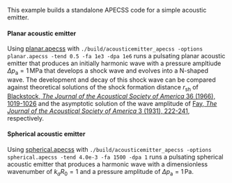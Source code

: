 This example builds a standalone APECSS code for a simple acoustic emitter. 

#### Planar acoustic emitter
Using [planar.apecss](planar.apecss) with ````./build/acousticemitter_apecss -options planar.apecss -tend 0.5 -fa 1e3 -dpa 1e6```` runs a pulsating planar acoustic emitter that produces an initially harmonic wave with a pressure ampltiude $\Delta p_\mathrm{a} = 1 \, \mathrm{MPa}$ that develops a shock wave and evolves into a N-shaped wave. The development and decay of this shock wave can be compared against theoretical solutions of the shock formation distance $r_\mathrm{sh}$ of [Blackstock, _The Journal of the Acoustical Society of America_ 36 (1966), 1019-1026](https://doi.org/10.1121/1.1909986) and the asymptotic solution of the wave amplitude of [Fay, _The Journal of the Acoustical Society of America_ 3 (1931), 222-241](https://doi.org/10.1121/1.1915557), respectively.

#### Spherical acoustic emitter
Using [spherical.apecss](spherical.apecss) with ````./build/acousticemitter_apecss -options spherical.apecss -tend 4.0e-3 -fa 1500 -dpa 1```` runs a pulsating spherical acoustic emitter that produces a harmonic wave with a dimensionless wavenumber of $k_a R_0 = 1$ and a pressure amplitude of $\Delta p_\mathrm{a} = 1 \, \mathrm{Pa}$.